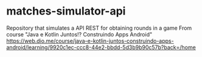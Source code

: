# matches-simulator-api
Repository that simulates a API REST for obtaining rounds in a game
From course "Java e Kotlin Juntos!? Construindo Apps Android" https://web.dio.me/course/java-e-kotlin-juntos-construindo-apps-android/learning/9920c1ec-ccc8-44e2-bbdd-5d3b9b90c57b?back=/home
